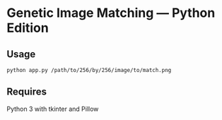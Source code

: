 # Genetic Image Matching — Python Edition

## Usage

```
python app.py /path/to/256/by/256/image/to/match.png
```

## Requires

Python 3 with tkinter and Pillow
